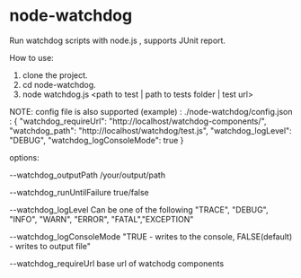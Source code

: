 # node-watchdog

Run watchdog scripts with node.js , supports JUnit report.

How to use:
1. clone the project.
2. cd node-watchdog.
3. node watchdog.js <path to test | path to tests folder | test url> <options>

NOTE: config file is also supported (example) :
./node-watchdog/config.json : 
 {
   "watchdog_requireUrl": "http://localhost/watchdog-components/",
   "watchdog_path": "http://localhost/watchdog/test.js",
   "watchdog_logLevel": "DEBUG",
   "watchdog_logConsoleMode": true
 }

options:

--watchdog_outputPath /your/output/path

--watchdog_runUntilFailure true/false

--watchdog_logLevel Can be one of the following "TRACE", "DEBUG", "INFO", "WARN", "ERROR", "FATAL","EXCEPTION" 

--watchdog_logConsoleMode "TRUE - writes to the console, FALSE(default) - writes to output file" 

--watchdog_requireUrl base url of watchodg components



